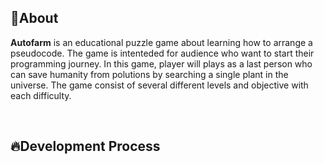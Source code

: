 ## 🔴About
**Autofarm** is an educational puzzle game about learning how to arrange a pseudocode. The game is intenteded for audience who want to start their programming journey. In this game, player will plays as a last person who can save humanity from polutions by searching a single plant in the universe. The game consist of several different levels and objective with each difficulty.

<br>

## 🔥Development Process
